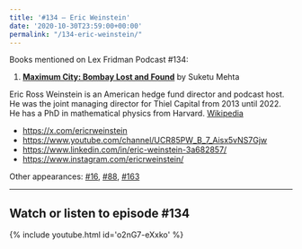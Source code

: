 ```yaml
---
title: '#134 – Eric Weinstein'
date: '2020-10-30T23:59:00+00:00'
permalink: "/134-eric-weinstein/"
---
```


Books mentioned on Lex Fridman Podcast #134:

1. <b><a href="https://amzn.to/3uhpihG" target="_blank" rel="sponsored noopener noreferrer">Maximum City: Bombay Lost and Found</a></b> by Suketu Mehta

<!--more-->

Eric Ross Weinstein is an American hedge fund director and podcast host. He was the joint managing director for Thiel Capital from 2013 until 2022. He has a PhD in mathematical physics from Harvard. <a href="https://en.wikipedia.org/wiki/Eric_Weinstein" target="_blank">Wikipedia</a>

- <a href="https://x.com/ericrweinstein" target="_blank">https://x.com/ericrweinstein</a>
- <a href="https://www.youtube.com/channel/UCR85PW_B_7_Aisx5vNS7Gjw" target="_blank">https://www.youtube.com/channel/UCR85PW_B_7_Aisx5vNS7Gjw</a>
- <a href="https://www.linkedin.com/in/eric-weinstein-3a682857/" target="_blank">https://www.linkedin.com/in/eric-weinstein-3a682857/</a>
- <a href="https://www.instagram.com/ericrweinstein/" target="_blank">https://www.instagram.com/ericrweinstein/</a>

Other appearances: [\#16](/16-eric-weinstein/), [\#88](/88-eric-weinstein/), [\#163](/163-eric-weinstein/)

- - - - - -

## Watch or listen to episode #134

{% include youtube.html id='o2nG7-eXxko' %}
